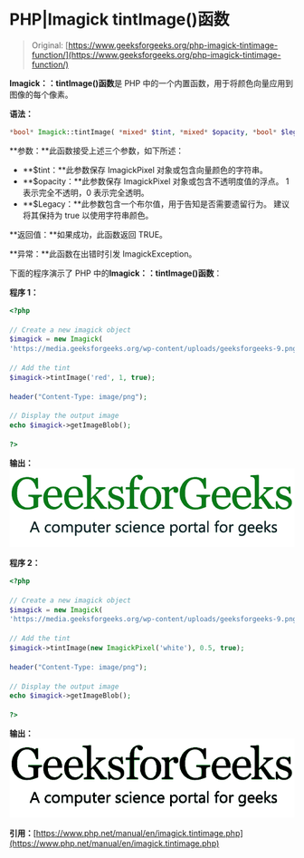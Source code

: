 # PHP|Imagick tintImage()函数

> Original: [https://www.geeksforgeeks.org/php-imagick-tintimage-function/](https://www.geeksforgeeks.org/php-imagick-tintimage-function/)

**Imagick：：tintImage()函数**是 PHP 中的一个内置函数，用于将颜色向量应用到图像的每个像素。

**语法：**

```php
*bool* Imagick::tintImage( *mixed* $tint, *mixed* $opacity, *bool* $legacy = FALSE )
```

**参数：**此函数接受上述三个参数，如下所述：

*   **$tint：**此参数保存 ImagickPixel 对象或包含向量颜色的字符串。
*   **$opacity：**此参数保存 ImagickPixel 对象或包含不透明度值的浮点。 1 表示完全不透明，0 表示完全透明。
*   **$Legacy：**此参数包含一个布尔值，用于告知是否需要遗留行为。 建议将其保持为 true 以使用字符串颜色。

**返回值：**如果成功，此函数返回 TRUE。

**异常：**此函数在出错时引发 ImagickException。

下面的程序演示了 PHP 中的**Imagick：：tintImage()函数**：

**程序 1：**

```php
<?php

// Create a new imagick object
$imagick = new Imagick(
'https://media.geeksforgeeks.org/wp-content/uploads/geeksforgeeks-9.png');

// Add the tint
$imagick->tintImage('red', 1, true);

header("Content-Type: image/png");

// Display the output image
echo $imagick->getImageBlob();

?>
```

**输出：**
![](img/1b07488feecc439d99c72e6059a3c278.png)

**程序 2：**

```php
<?php

// Create a new imagick object
$imagick = new Imagick(
'https://media.geeksforgeeks.org/wp-content/uploads/geeksforgeeks-9.png');

// Add the tint
$imagick->tintImage(new ImagickPixel('white'), 0.5, true);

header("Content-Type: image/png");

// Display the output image
echo $imagick->getImageBlob();

?>
```

**输出：**
![](img/5505e0837752a7bde748c229eff4e93b.png)

**引用：**[https://www.php.net/manual/en/imagick.tintimage.php](https://www.php.net/manual/en/imagick.tintimage.php)